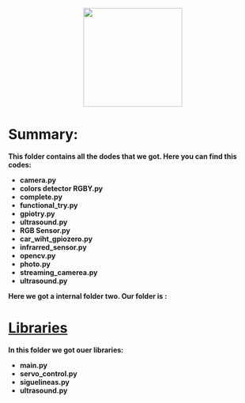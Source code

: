 <p align="center">
  <img width="200" height="200" src="https://github.com/Ploirad/WRO-2024-ArduMASTERS/assets/148375115/122c7233-1e41-4727-894d-9d810f12458b">
</p>


<b>
<h1>Summary:
  </h1><b/>

  This folder contains all the dodes that we got. Here you can find this codes:
  - camera.py
  - colors detector RGBY.py
  - complete.py
  - functional_try.py
  - gpiotry.py
  - ultrasound.py
  - RGB Sensor.py
  - car_wiht_gpiozero.py
  - infrarred_sensor.py
  - opencv.py
  - photo.py
  - streaming_camerea.py
  - ultrasound.py

  Here we got  a internal folder two. Our folder is :
  # [Libraries](https://github.com/Ploirad/WRO-2024-ArduMASTERS/tree/main/src/Libraries)

  In this folder we got ouer libraries:
  - main.py
  - servo_control.py
  - siguelineas.py
  - ultrasound.py
